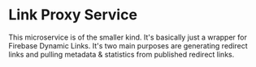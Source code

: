 # Link Proxy Service

This microservice is of the smaller kind. It's basically just a wrapper for Firebase Dynamic Links. It's two main purposes are generating redirect links and pulling metadata & statistics from published redirect links.
